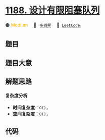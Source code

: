 # [1188. 设计有限阻塞队列](https://leetcode.com/problems/design-bounded-blocking-queue)

🟠 <font color=#ffb800>Medium</font>&emsp; 🔖&ensp; [`多线程`](/outline/tag/concurrency.md)&emsp; 🔗&ensp;[`LeetCode`](https://leetcode.com/problems/design-bounded-blocking-queue)

## 题目




## 题目大意




## 解题思路

#### 复杂度分析

- **时间复杂度**：`O()`，
- **空间复杂度**：`O()`，

## 代码

```javascript

```
